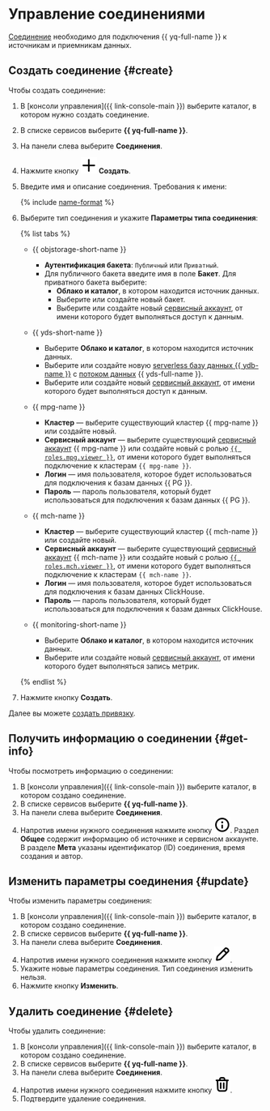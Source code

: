 # Управление соединениями

[Соединение](../concepts/glossary.md#connection) необходимо для подключения {{ yq-full-name }} к источникам и приемникам данных.

## Создать соединение {#create}

Чтобы создать соединение:

1. В [консоли управления]({{ link-console-main }}) выберите каталог, в котором нужно создать соединение.
1. В списке сервисов выберите **{{ yq-full-name }}**.
1. На панели слева выберите **Соединения**.
1. Нажмите кнопку ![info](../../_assets/console-icons/plus.svg) **Создать**.
1. Введите имя и описание соединения. Требования к имени:

    {% include [name-format](../_includes/connection-name-format.md) %}

1. Выберите тип соединения и укажите **Параметры типа соединения**:

   {% list tabs %}

   - {{ objstorage-short-name }}

     * **Аутентификация бакета**: `Публичный` или `Приватный`.
     * Для публичного бакета введите имя в поле **Бакет**.
       Для приватного бакета выберите:
       * **Облако и каталог**, в котором находится источник данных.
       * Выберите или создайте новый бакет.
       * Выберите или создайте новый [сервисный аккаунт](../../iam/concepts/users/service-accounts.md), от имени которого будет выполняться доступ к данным.

   - {{ yds-short-name }}

     * Выберите **Облако и каталог**, в котором находится источник данных.
     * Выберите или создайте новую [serverless базу данных {{ ydb-name }}](../../ydb/) с [потоком данных](../../data-streams/concepts/index.md) {{ yds-full-name }}.
     * Выберите или создайте новый [сервисный аккаунт](../../iam/concepts/users/service-accounts.md), от имени которого будет выполняться доступ к данным.

   - {{ mpg-name }}

      * **Кластер** — выберите существующий кластер {{ mpg-name }} или создайте новый.
      * **Сервисный аккаунт** — выберите существующий [сервисный аккаунт](../../iam/concepts/users/service-accounts.md) {{ mpg-name }} или создайте новый с ролью [`{{ roles.mpg.viewer }}`](../../managed-postgresql/security/index.md#mpg-viewer), от имени которого будет выполняться подключение к кластерам `{{ mpg-name }}`.
      * **Логин**  — имя пользователя, которое будет использоваться для подключения к базам данных {{ PG }}.
      * **Пароль**  — пароль пользователя, который будет использоваться для подключения к базам данных {{ PG }}.


   - {{ mch-name }}

      * **Кластер** — выберите существующий кластер {{ mch-name }} или создайте новый.
      * **Сервисный аккаунт** — выберите существующий [сервисный аккаунт](../../iam/concepts/users/service-accounts.md) {{ mch-name }} или создайте новый с ролью [`{{ roles.mch.viewer }}`](../../managed-clickhouse/security/index.md#mch-viewer), от имени которого будет выполняться подключение к кластерам `{{ mch-name }}`.
      * **Логин**  — имя пользователя, которое будет использоваться для подключения к базам данных ClickHouse.
      * **Пароль**  — пароль пользователя, который будет использоваться для подключения к базам данных ClickHouse.


   - {{ monitoring-short-name }}

     * Выберите **Облако и каталог**, в котором находится источник данных.
     * Выберите или создайте новый [сервисный аккаунт](../../iam/concepts/users/service-accounts.md), от имени которого будет выполняться запись метрик.

   {% endlist %}

1. Нажмите кнопку **Создать**.

Далее вы можете [создать привязку](binding.md#create).

## Получить информацию о соединении {#get-info}

Чтобы посмотреть информацию о соединении:

1. В [консоли управления]({{ link-console-main }}) выберите каталог, в котором создано соединение.
1. В списке сервисов выберите **{{ yq-full-name }}**.
1. На панели слева выберите **Соединения**.
1. Напротив имени нужного соединения нажмите кнопку ![info](../../_assets/console-icons/circle-info.svg). Раздел **Общее** содержит информацию об источнике и сервисном аккаунте. В разделе **Мета** указаны идентификатор (ID) соединения, время создания и автор.

## Изменить параметры соединения {#update}

Чтобы изменить параметры соединения:

1. В [консоли управления]({{ link-console-main }}) выберите каталог, в котором создано соединение.
1. В списке сервисов выберите **{{ yq-full-name }}**.
1. На панели слева выберите **Соединения**.
1. Напротив имени нужного соединения нажмите кнопку ![pencil](../../_assets/console-icons/pencil.svg).
1. Укажите новые параметры соединения. Тип соединения изменить нельзя.
1. Нажмите кнопку **Изменить**.

## Удалить соединение {#delete}

Чтобы удалить соединение:

1. В [консоли управления]({{ link-console-main }}) выберите каталог, в котором создано соединение.
1. В списке сервисов выберите **{{ yq-full-name }}**.
1. На панели слева выберите **Соединения**.
1. Напротив имени нужного соединения нажмите кнопку ![delete](../../_assets/console-icons/trash-bin.svg).
1. Подтвердите удаление соединения.
